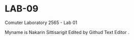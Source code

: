 # LAB-09
Comuter Laboratory 2565 - Lab 01

Myname is Nakarin Sittisarigit
Edited by Githud Text Editor .
